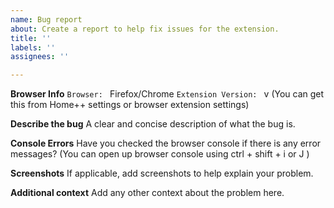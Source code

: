 ```yaml
---
name: Bug report
about: Create a report to help fix issues for the extension.
title: ''
labels: ''
assignees: ''

---
```


**Browser Info**
`Browser: ` Firefox/Chrome
`Extension Version: ` v
(You can get this from Home++ settings or browser extension settings)

**Describe the bug**
A clear and concise description of what the bug is.

**Console Errors**
Have you checked the browser console if there is any error messages?
(You can open up browser console using ctrl + shift + i or J )

**Screenshots**
If applicable, add screenshots to help explain your problem.

**Additional context**
Add any other context about the problem here.
